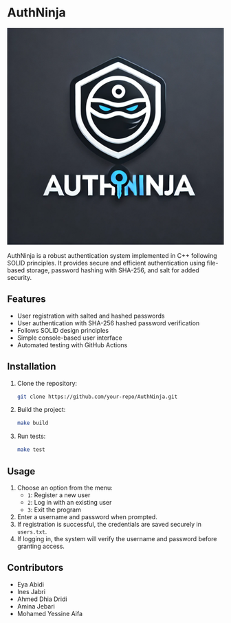 # AuthNinja

![AuthNinja Logo](./assets/authninja-logo.webp)

AuthNinja is a robust authentication system implemented in C++ following SOLID principles. It provides secure and efficient authentication using file-based storage, password hashing with SHA-256, and salt for added security.

## Features
- User registration with salted and hashed passwords
- User authentication with SHA-256 hashed password verification
- Follows SOLID design principles
- Simple console-based user interface
- Automated testing with GitHub Actions

## Installation
1. Clone the repository:
   ```sh
   git clone https://github.com/your-repo/AuthNinja.git
   ```
2. Build the project:
   ```sh
   make build
   ```
3. Run tests:
   ```sh
   make test
   ```
## Usage
1. Choose an option from the menu:
   - `1`: Register a new user
   - `2`: Log in with an existing user
   - `3`: Exit the program
2. Enter a username and password when prompted.
3. If registration is successful, the credentials are saved securely in `users.txt`.
4. If logging in, the system will verify the username and password before granting access.
   
## Contributors
- Eya Abidi
- Ines Jabri
- Ahmed Dhia Dridi
- Amina Jebari
- Mohamed Yessine Aifa